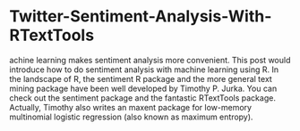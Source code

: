 # Twitter-Sentiment-Analysis-With-RTextTools
achine learning makes sentiment analysis more convenient. This post would introduce how to do sentiment analysis with machine learning using R. In the landscape of R, the sentiment R package and the more general text mining package have been well developed by Timothy P. Jurka. You can check out the sentiment package and the fantastic RTextTools package. Actually, Timothy also writes an maxent package for low-memory multinomial logistic regression (also known as maximum entropy).
